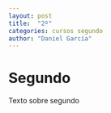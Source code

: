 ```yaml
---
layout: post
title:  "2º"
categories: cursos segundo
author: "Daniel García"
---
```


# Segundo

Texto sobre segundo
